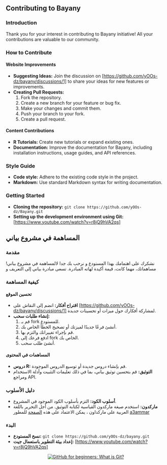 
## Contributing to Bayany

### Introduction
Thank you for your interest in contributing to Bayany initiative! All your contributions are valuable to our community.

### How to Contribute
#### Website Improvements
* **Suggesting Ideas:** Join the discussion on [https://github.com/yOOs-dz/bayany/discussions/1] to share your ideas for new features or improvements.
* **Creating Pull Requests:**
   1. Fork the repository.
   2. Create a new branch for your feature or bug fix.
   3. Make your changes and commit them.
   4. Push your branch to your fork.
   5. Create a pull request.  

#### Content Contributions


* **R Tutorials:** Create new tutorials or expand existing ones.
* **Documentation:** Improve the documentation for Bayany, including installation instructions, usage guides, and API references.

### Style Guide
* **Code style:** Adhere to the existing code style in the project.
* **Markdown:** Use standard Markdown syntax for writing documentation.

### Getting Started
* **Cloning the repository:** `git clone https://github.com/yOOs-dz/Bayany.git`
* **Setting up the development environment using Git:** [https://www.youtube.com/watch?v=r8jQ9hVA2qs]


## المساهمة في مشروع بياني

### مقدمة
نشكرك على اهتمامك بهذا المستودع و نرحب بك جدا لالمساهمة في مشروع بياني! مساهماتك، مهما كانت، قيمة أكيدة لهاته المبادرة.
تسعى مبادرة بياني إلى التعريف و 

### كيفية المساهمة
#### تحسين الموقع
* **اقتراح أفكار:** انضم إلى النقاش على [https://github.com/yOOs-dz/bayany/discussions/1] لمشاركة أفكارك حول ميزات أو تحسينات جديدة.
* **إنشاء طلبات سحب:**
   1. قم بـ fork للمستودع.
   2. أنشئ فرعًا جديدًا لميزتك أو تصحيح الخطأ الخاص بك.
   3. قم بإجراء تغييراتك والتزم بها.
   4. ادفع فرعك إلى fork الخاص بك.
   5. أنشئ طلب سحب.

#### المساهمات في المحتوى
* **دروس R:** قم بإنشاء دروس جديدة أو توسيع الدروس الموجودة.
* **التوثيق:** قم بتحسين توثيق بياني، بما في ذلك تعليمات التثبيت وأدلة الاستخدام ومراجع API.

### دليل الأسلوب
* **أسلوب الكود:** التزم بأسلوب الكود الموجود في المشروع.
* **ماركدون:** استخدم صيغة ماركدون القياسية لكتابة التوثيق. من أجل التحرير باللغة العربية على ماركداون ، يمكن الاعتماد على هذه [الصفحة](https://a3ammar.github.io/arabic-jekyll/markdown/) للمطور [a3ammar](https://github.com/a3ammar)

### البدء
* **نسخ المستودع:** `git clone https://github.com/yOOs-dz/bayany.git`
* **إعداد بيئة التطوير باستعمال جيت:** [https://www.youtube.com/watch?v=r8jQ9hVA2qs]

<div style="text-align:center">
   <a href="http://www.youtube.com/watch?feature=player_embedded&v=r8jQ9hVA2qs?si=q_ZNAyx0-t5TBXHD
   " target="_blank"><img src="https://i.ytimg.com/vi_webp/r8jQ9hVA2qs/maxresdefault.webp" 
   alt="GitHub for beginners: What is Git?" /></a>
</div>
